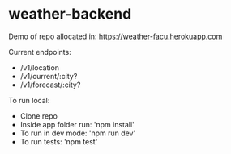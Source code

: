 # weather-backend

Demo of repo allocated in:
https://weather-facu.herokuapp.com

Current endpoints:
- /v1/location
- /v1/current/:city?
- /v1/forecast/:city?

To run local: 
- Clone repo
- Inside app folder run: 'npm install'
- To run in dev mode: 'npm run dev'
- To run tests: 'npm test'
